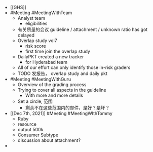 - [[GHS]]
- #Meeting #MeetingWithTeam
	- Analyst team
		- eligibilities
	- 有关质量的会议 guideline / attachment / unknown ratio has got delayed
	- Overlap study vol7
		- risk score
		- first time join the overlap study
	- DailyPKT created a new tracker
		- for Hyderabad team
	- All of our effort can only identify those in-risk graders
	- TODO 发报告， overlap study and daily pkt
- #Meeting #MeetingWithGuru
	- Overview of the grading process
	- Trying to cover all aspects in the guideline
		- With more and more details
	- Set a circle, 范围
		- 剩余不在这些范围内的邮件，是好？是坏？
- [[Dec 7th, 2021]] #Meeting #MeetingWIthTommy
	- Ruby
	- resource
	- output 500k
	- Consumer Subtype
	- discussion about attachment?
-